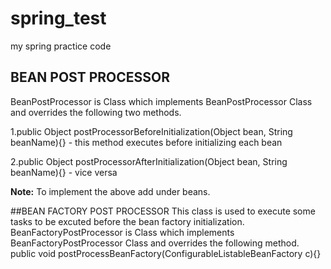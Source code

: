 # spring_test
my spring practice code

## BEAN POST PROCESSOR 
BeanPostProcessor is Class which implements BeanPostProcessor Class and overrides the following two methods.

1.public Object postProcessorBeforeInitialization(Object bean, String beanName){} - this method executes before initializing each bean

2.public Object postProcessorAfterInitialization(Object bean, String beanName){} - vice versa

**Note:** To implement the above add <bean class="package.TheClassThatImplementBeanPostProcessor"/> under beans.


##BEAN FACTORY POST PROCESSOR
This class is used to execute some tasks to be excuted before the bean factory initialization.
BeanFactoryPostProcessor is Class which implements BeanFactoryPostProcessor Class and overrides the following method.
public void postProcessBeanFactory(ConfigurableListableBeanFactory c){}

